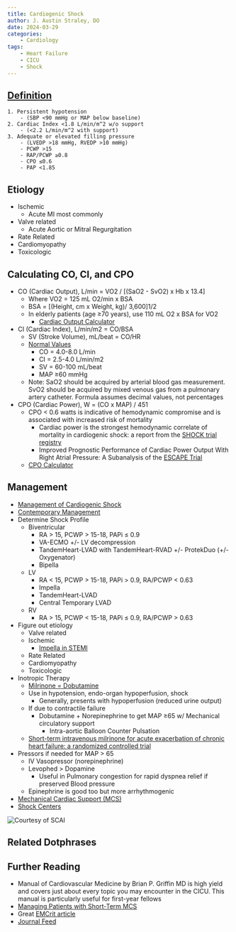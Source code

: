 ```yaml
---
title: Cardiogenic Shock
author: J. Austin Straley, DO
date: 2024-03-29
categories:
    - Cardiology
tags:
    - Heart Failure
    - CICU
    - Shock
---
```


## [Definition][5]

```
1. Persistent hypotension 
    - (SBP <90 mmHg or MAP below baseline)
2. Cardiac Index <1.8 L/min/m^2 w/o support 
    - (<2.2 L/min/m^2 with support)
3. Adequate or elevated filling pressure 
    - (LVEDP >18 mmHg, RVEDP >10 mmHg)
    - PCWP >15
    - RAP/PCWP ≥0.8
    - CPO ≤0.6
    - PAP <1.85
```

## Etiology

- Ischemic
    - Acute MI most commonly
- Valve related
    - Acute Aortic or Mitral Regurgitation
- Rate Related
- Cardiomyopathy
- Toxicologic

## Calculating CO, CI, and CPO

- CO (Cardiac Output), L/min = VO2 / [(SaO2 - SvO2) x Hb x 13.4]
    - Where VO2 = 125 mL O2/min x BSA
    - BSA = [(Height, cm x Weight, kg)/ 3,600]1/2
    - In elderly patients (age ≥70 years), use 110 mL O2 x BSA for VO2
        - [Cardiac Output Calculator][9]
- CI (Cardiac Index), L/min/m2 = CO/BSA
    - SV (Stroke Volume), mL/beat = CO/HR
    - [Normal Values][10]
        - CO = 4.0-8.0 L/min
        - CI = 2.5-4.0 L/min/m2
        - SV = 60-100 mL/beat
        - MAP ≥60 mmHg
    - Note: SaO2 should be acquired by arterial blood gas measurement. SvO2 should be acquired by mixed venous gas from a pulmonary artery catheter. Formula assumes decimal values, not percentages
- CPO (Cardiac Power), W = (CO x MAP) / 451
    - CPO < 0.6 watts is indicative of hemodynamic compromise and is associated with increased risk of mortality
        - Cardiac power is the strongest hemodynamic correlate of mortality in cardiogenic shock: a report from the [SHOCK trial registry][14]
        - Improved Prognostic Performance of Cardiac Power Output With Right Atrial Pressure: A Subanalysis of the [ESCAPE Trial][13]
    - [CPO Calculator][11]

## Management

- [Management of Cardiogenic Shock][3]
- [Contemporary Management][6]
- Determine Shock Profile
    - Biventricular
        - RA > 15, PCWP > 15-18, PAPi ≤ 0.9
        - VA-ECMO +/- LV decompression
        - TandemHeart-LVAD with TandemHeart-RVAD +/- ProtekDuo (+/- Oxygenator)
        - Bipella
    - LV
        - RA < 15, PCWP > 15-18, PAPi > 0.9, RA/PCWP < 0.63
        - Impella
        - TandemHeart-LVAD
        - Central Temporary LVAD
    - RV
        - RA > 15, PCWP < 15-18, PAPi ≤ 0.9, RA/PCWP > 0.63
- Figure out etiology
    - Valve related
    - Ischemic
        - [Impella in STEMI][8]
    - Rate Related
    - Cardiomyopathy
    - Toxicologic
- Inotropic Therapy
    - [Milrinone = Dobutamine][2]
    - Use in hypotension, endo-organ hypoperfusion, shock
        - Generally, presents with hypoperfusion (reduced urine output)
    - If due to contractile failure
        - Dobutamine + Norepinephrine to get MAP ≥65 w/ Mechanical circulatory support
            - Intra-aortic Balloon Counter Pulsation
    - [Short-term intravenous milrinone for acute exacerbation of chronic heart failure: a randomized controlled trial][12]
- Pressors if needed for MAP > 65
    - IV Vasopressor (norepinephrine)
    - Levophed > Dopamine
        - Useful in Pulmonary congestion for rapid dyspnea relief if preserved Blood pressure
    - Epinephrine is good too but more arrhythmogenic
- [Mechanical Cardiac Support (MCS)](/fellowship-guide/topics/mechanical_support)
- [Shock Centers][7]

![Courtesy of SCAI](/assets/images/fellowship-guide/cards/cicu/scai_cardiogenic_shock.jpeg)

## Related Dotphrases

## Further Reading

- Manual of Cardiovascular Medicine by Brian P. Griffin MD is high yield and covers just about every topic you may encounter in the CICU. This manual is particularly useful for first-year fellows
- [Managing Patients with Short-Term MCS][7]
- Great [EMCrit article][1]
- [Journal Feed][4]

[1]: https://emcrit.org/emcrit/cardiogenic-shock-2-mcs/{:target="_blank"}
[2]: https://pubmed.ncbi.nlm.nih.gov/34347952/{:target="_blank"}
[3]: https://annalsofintensivecare.springeropen.com/articles/10.1186/s13613-015-0052-1/{:target="_blank"}
[4]: https://journalfeed.org/article-a-day/2017/aha-cardiogenic-shock-spoon-feed//{:target="_blank"}
[5]: https://pubmed.ncbi.nlm.nih.gov/31104355/{:target="_blank"}
[6]: https://www.ahajournals.org/doi/full/10.1161/cir.0000000000000525{:target="_blank"}
[7]: https://www.sciencedirect.com/science/article/pii/S0735109718369407?via%3Dihub{:target="_blank"}
[8]: https://pubmed.ncbi.nlm.nih.gov/38587239/{:target="_blank"}
[9]:  https://www.mdcalc.com/calc/10095/cardiac-output-ficks-formula{:target="_blank"}
[10]: https://www.google.com/books/edition/Textbook_of_Clinical_Hemodynamics_E_Book/H7nHDgAAQBAJ?hl=en&gbpv=0{:target="_blank"}
[11]: https://www.mdcalc.com/calc/10494/cardiac-power-output-cpo{:target="_blank"}
[12]: https://pubmed.ncbi.nlm.nih.gov/11911756/{:target="_blank"}
[13]: https://www.ncbi.nlm.nih.gov/pmc/articles/PMC9085968/
[14]: https://pubmed.ncbi.nlm.nih.gov/15261929/{:target="_blank"}
